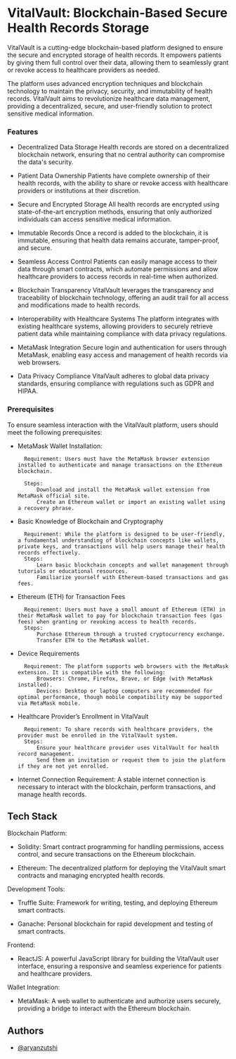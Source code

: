 # VitalVault: Blockchain-Based Secure Health Records Storage

VitalVault is a cutting-edge blockchain-based platform designed to ensure the secure and encrypted storage of health records. It empowers patients by giving them full control over their data, allowing them to seamlessly grant or revoke access to healthcare providers as needed. 

The platform uses advanced encryption techniques and blockchain technology to maintain the privacy, security, and immutability of health records. VitalVault aims to revolutionize healthcare data management, providing a decentralized, secure, and user-friendly solution to protect sensitive medical information.

### Features

- Decentralized Data Storage
Health records are stored on a decentralized blockchain network, ensuring that no central authority can compromise the data's security.

- Patient Data Ownership
Patients have complete ownership of their health records, with the ability to share or revoke access with healthcare providers or institutions at their discretion.

- Secure and Encrypted Storage
All health records are encrypted using state-of-the-art encryption methods, ensuring that only authorized individuals can access sensitive medical information.

- Immutable Records
Once a record is added to the blockchain, it is immutable, ensuring that health data remains accurate, tamper-proof, and secure.

- Seamless Access Control
Patients can easily manage access to their data through smart contracts, which automate permissions and allow healthcare providers to access records in real-time when authorized.

- Blockchain Transparency
VitalVault leverages the transparency and traceability of blockchain technology, offering an audit trail for all access and modifications made to health records.

- Interoperability with Healthcare Systems
The platform integrates with existing healthcare systems, allowing providers to securely retrieve patient data while maintaining compliance with data privacy regulations.

- MetaMask Integration
Secure login and authentication for users through MetaMask, enabling easy access and management of health records via web browsers.

- Data Privacy Compliance
VitalVault adheres to global data privacy standards, ensuring compliance with regulations such as GDPR and HIPAA.

### Prerequisites

To ensure seamless interaction with the VitalVault platform, users should meet the following prerequisites:

- MetaMask Wallet Installation:

        Requirement: Users must have the MetaMask browser extension installed to authenticate and manage transactions on the Ethereum blockchain.

        Steps:
            Download and install the MetaMask wallet extension from MetaMask official site.
            Create an Ethereum wallet or import an existing wallet using a recovery phrase.

- Basic Knowledge of Blockchain and Cryptography

        Requirement: While the platform is designed to be user-friendly, a fundamental understanding of blockchain concepts like wallets, private keys, and transactions will help users manage their health records effectively.
        Steps:
            Learn basic blockchain concepts and wallet management through tutorials or educational resources.
            Familiarize yourself with Ethereum-based transactions and gas fees.

- Ethereum (ETH) for Transaction Fees

        Requirement: Users must have a small amount of Ethereum (ETH) in their MetaMask wallet to pay for blockchain transaction fees (gas fees) when granting or revoking access to health records.
        Steps:
            Purchase Ethereum through a trusted cryptocurrency exchange.
            Transfer ETH to the MetaMask wallet.

- Device Requirements

        Requirement: The platform supports web browsers with the MetaMask extension. It is compatible with the following:
            Browsers: Chrome, Firefox, Brave, or Edge (with MetaMask installed).
            Devices: Desktop or laptop computers are recommended for optimal performance, though mobile compatibility may be supported via MetaMask mobile.

- Healthcare Provider’s Enrollment in VitalVault

        Requirement: To share records with healthcare providers, the provider must be enrolled in the VitalVault system.
        Steps:
            Ensure your healthcare provider uses VitalVault for health record management.
            Send them an invitation or request them to join the platform if they are not yet enrolled.

- Internet Connection
        Requirement: A stable internet connection is necessary to interact with the blockchain, perform transactions, and manage health records.

## Tech Stack

Blockchain Platform:

- Solidity: Smart contract programming for handling permissions, access control, and secure transactions on the Ethereum blockchain.

- Ethereum: The decentralized platform for deploying the VitalVault smart contracts and managing encrypted health records.

Development Tools:

- Truffle Suite: Framework for writing, testing, and deploying Ethereum smart contracts.

- Ganache: Personal blockchain for rapid development and testing of smart contracts.

Frontend:

- ReactJS: A powerful JavaScript library for building the VitalVault user interface, ensuring a responsive and seamless experience for patients and healthcare providers.

Wallet Integration:

- MetaMask: A web wallet to authenticate and authorize users securely, providing a bridge to interact with the Ethereum blockchain.

## Authors

- [@aryanzutshi](https://github.com/Aryanzutshi)

